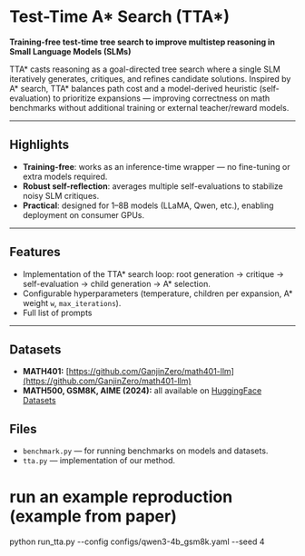 # Test-Time A* Search (TTA*)
**Training-free test-time tree search to improve multistep reasoning in Small Language Models (SLMs)**

TTA* casts reasoning as a goal-directed tree search where a single SLM iteratively generates, critiques, and refines candidate solutions. Inspired by A* search, TTA* balances path cost and a model-derived heuristic (self-evaluation) to prioritize expansions — improving correctness on math benchmarks without additional training or external teacher/reward models.

---

## Highlights
- **Training-free**: works as an inference-time wrapper — no fine-tuning or extra models required.   
- **Robust self-reflection**: averages multiple self-evaluations to stabilize noisy SLM critiques.  
- **Practical**: designed for 1–8B models (LLaMA, Qwen, etc.), enabling deployment on consumer GPUs.

---

## Features
- Implementation of the TTA* search loop: root generation → critique → self-evaluation → child generation → A* selection.  
- Configurable hyperparameters (temperature, children per expansion, A* weight `w`, `max_iterations`).  
- Full list of prompts
  
---
## Datasets
- **MATH401:** [https://github.com/GanjinZero/math401-llm](https://github.com/GanjinZero/math401-llm)  
- **MATH500, GSM8K, AIME (2024):** all available on [HuggingFace Datasets](https://huggingface.co/datasets)
## Files

- `benchmark.py` — for running benchmarks on models and datasets.  
- `tta.py` — implementation of our method.


# run an example reproduction (example from paper)
python run_tta.py --config configs/qwen3-4b_gsm8k.yaml --seed 4            
